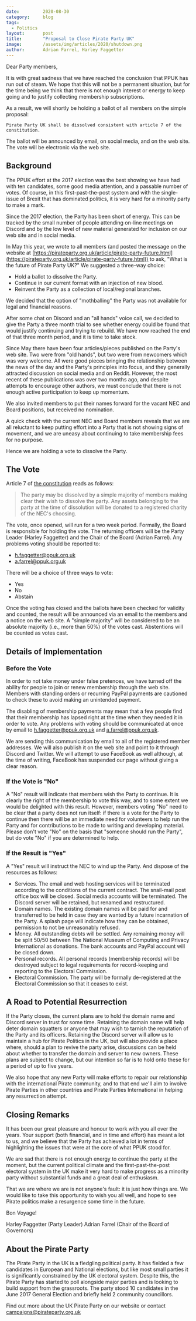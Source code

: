 ```yaml
---
date:         2020-08-30
category:     blog
tags:
  - Politics
layout:       post
title:        "Proposal to Close Pirate Party UK"
image:        /assets/img/articles/2020/shutdown.png
author:       Adrian Farrel, Harley Faggetter
---
```


Dear Party members,

It is with great sadness that we have reached the conclusion that PPUK has run out of steam. We hope that this will not be a permanent situation, but for the time being we think that there is not enough interest or energy to keep going and to justify collecting membership subscriptions.

As a result, we will shortly be holding a ballot of all members on the simple proposal:

~~~
Pirate Party UK shall be dissolved consistent with article 7 of the constitution.
~~~

The ballot will be announced by email, on social media, and on the web site. The vote will be electronic via the web site.

## Background

The PPUK effort at the 2017 election was the best showing we have had with ten candidates, some good media attention, and a passable number of votes. Of course, in this first-past-the-post system and with the single-issue of Brexit that has dominated politics, it is very hard for a minority party to make a mark.

Since the 2017 election, the Party has been short of energy. This can be tracked by the small number of people attending on-line meetings on Discord and by the low level of new material generated for inclusion on our web site and in social media.

In May this year, we wrote to all members (and posted the message on the website at [https://pirateparty.org.uk/article/pirate-party-future.html](https://pirateparty.org.uk/article/pirate-party-future.html)) to ask, "What is the future of Pirate Party UK?" We suggested a three-way choice:

* Hold a ballot to dissolve the Party.
* Continue in our current format with an injection of new blood.
* Reinvent the Party as a collection of local/regional branches.

We decided that the option of "mothballing" the Party was not available for legal and financial reasons.

After some chat on Discord and an "all hands" voice call, we decided to give the Party a three month trial to see whether energy could be found that would justify continuing and trying to rebuild. We have now reached the end of that three month period, and it is time to take stock.

Since May there have been four articles/pieces published on the Party's web site. Two were from "old hands", but two were from newcomers which was very welcome. All were good pieces bringing the relationship between the news of the day and the Party's principles into focus, and they generally attracted discussion on social media and on Reddit. However, the most recent of these publications was over two months ago, and despite attempts to encourage other authors, we must conclude that there is not enough active participation to keep up momentum.

We also invited members to put their names forward for the vacant NEC and Board positions, but received no nomination.

A quick check with the current NEC and Board members reveals that we are all reluctant to keep putting effort into a Party that is not showing signs of movement, and we are uneasy about continuing to take membership fees for no purpose.

Hence we are holding a vote to dissolve the Party.

## The Vote

Article 7 of [the constitution](https://pirateparty.org.uk/about-us/constitution.html) reads as follows:

> The party may be dissolved by a simple majority of members making clear their wish to dissolve the party. 
> Any assets belonging to the party at the time of dissolution will be donated to a registered charity of the NEC's choosing.


The vote, once opened, will run for a two week period. Formally, the Board is responsible for holding the vote. The returning officers will be the Party Leader (Harley Faggetter) and the Chair of the Board (Adrian Farrel). Any problems voting should be reported to:

* h.faggetter@ppuk.org.uk
* a.farrel@ppuk.org.uk

There will be a choice of three ways to vote:

* Yes
* No
* Abstain

Once the voting has closed and the ballots have been checked for validity and counted, the result will be announced via an email to the members and a notice on the web site. A "simple majority" will be considered to be an absolute majority (i.e., more than 50%) of the votes cast. Abstentions will be counted as votes cast.

## Details of Implementation

### Before the Vote

In order to not take money under false pretences, we have turned off the ability for people to join or renew membership through the web site. Members with standing orders or recurring PayPal payments are cautioned to check these to avoid making an unintended payment.

The disabling of membership payments may mean that a few people find that their membership has lapsed right at the time when they needed it in order to vote. Any problems with voting should be communicated at once by email to h.faggetter@ppuk.org.uk and a.farrel@ppuk.org.uk.

We are sending this communication by email to all of the registered member addresses. We will also publish it on the web site and point to it through Discord and Twitter. We will attempt to use FaceBook as well although, at the time of writing, FaceBook has suspended our page without giving a clear reason.

### If the Vote is "No"

A "No" result will indicate that members wish the Party to continue. It is clearly the right of the membership to vote this way, and to some extent we would be delighted with this result. However, members voting "No" need to be clear that a party does not run itself: if there is a vote for the Party to continue then there will be an immediate need for volunteers to help run the Party and for contributions to be made to writing and developing material. Please don't vote "No" on the basis that "someone should run the Party", but do vote "No" if you are determined to help.

### If the Result is "Yes"

A "Yes" result will instruct the NEC to wind up the Party. And dispose of the resources as follows:

* Services. The email and web hosting services will be terminated according to the conditions of the current contract. The snail-mail post office box will be closed. Social media accounts will be terminated. The Discord server will be retained, but renamed and restructured.
* Domain names. The existing domain names will be paid for and transferred to be held in case they are wanted by a future incarnation of the Party. A splash page will indicate how they can be obtained, permission to not be unreasonably refused.
* Money. All outstanding debts will be settled. Any remaining money will be split 50/50 between The National Museum of Computing and Privacy International as donations. The bank accounts and PayPal account will be closed down.
* Personal records. All personal records (membership records) will be destroyed subject to legal requirements for record-keeping and reporting to the Electoral Commission.
* Electoral Commission. The party will be formally de-registered at the Electoral Commission so that it ceases to exist.

## A Road to Potential Resurrection

If the Party closes, the current plans are to hold the domain name and Discord server in trust for some time. Retaining the domain name will help deter domain squatters or anyone that may wish to tarnish the reputation of the Party and its officers. Retaining the Discord server will allow us to maintain a hub for Pirate Politics in the UK, but will also provide a place where, should a plan to revive the party arise, discussions can be held about whether to transfer the domain and server to new owners. These plans are subject to change, but our intention so far is to hold onto these for a period of up to five years.

We also hope that any new Party will make efforts to repair our relationship with the international Pirate community, and to that end we'll aim to involve Pirate Parties in other countries and Pirate Parties International in helping any resurrection attempt.

## Closing Remarks

It has been our great pleasure and honour to work with you all over the years. Your support (both financial, and in time and effort) has meant a lot to us, and we believe that the Party has achieved a lot in terms of highlighting the issues that were at the core of what PPUK stood for.

We are sad that there is not enough energy to continue the party at the moment, but the current political climate and the first-past-the-post electoral system in the UK make it very hard to make progress as a minority party without substantial funds and a great deal of enthusiasm.

That we are where we are is not anyone's fault: it is just how things are. We would like to take this opportunity to wish you all well, and hope to see Pirate politics make a resurgence some time in the future.

Bon Voyage!

Harley Faggetter (Party Leader)
Adrian Farrel (Chair of the Board of Governors)


## About the Pirate Party ##

The Pirate Party in the UK is a fledgling political party. It has fielded a few candidates in European and National elections, but like most small parties it is significantly constrained by the UK electoral system. Despite this, the Pirate Party has started to poll alongside major parties and is looking to build support from the grassroots. The party stood 10 candidates in the June 2017 General Election and briefly held 2 community councillors.

Find out more about the UK Pirate Party on our website or contact campaigns@pirateparty.org.uk
